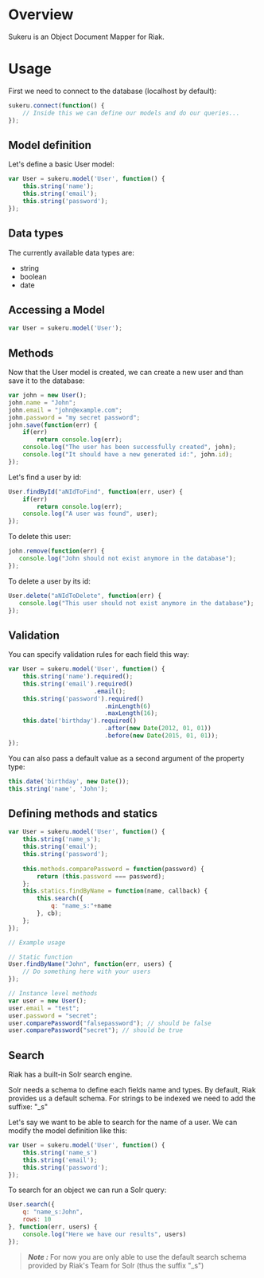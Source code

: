 # Overview

Sukeru is an Object Document Mapper for Riak.

# Usage

First we need to connect to the database (localhost by default):

```javascript
sukeru.connect(function() {
    // Inside this we can define our models and do our queries...    
});
```

## Model definition

Let's define a basic User model:

```javascript
var User = sukeru.model('User', function() {
    this.string('name');
    this.string('email');
    this.string('password'); 
});
```

## Data types

The currently available data types are:
* string
* boolean
* date

## Accessing a Model

```javascript
var User = sukeru.model('User');
```

## Methods

Now that the User model is created, we can create a new user and than save it to the database:

```javascript
var john = new User();
john.name = "John";
john.email = "john@example.com";
john.password = "my secret password";
john.save(function(err) {
    if(err)
        return console.log(err);
    console.log("The user has been successfully created", john);
    console.log("It should have a new generated id:", john.id);
});
```

Let's find a user by id:

```javascript
User.findById("aNIdToFind", function(err, user) {
    if(err)
        return console.log(err);
    console.log("A user was found", user);
});
```

To delete this user: 
```javascript
john.remove(function(err) {
   console.log("John should not exist anymore in the database");
});
```

To delete a user by its id: 
```javascript
User.delete("aNIdToDelete", function(err) {
   console.log("This user should not exist anymore in the database");
});
```


## Validation

You can specify validation rules for each field this way:

```javascript
var User = sukeru.model('User', function() {
    this.string('name').required();
    this.string('email').required()
                        .email();
    this.string('password').required()
                           .minLength(6)
                           .maxLength(16); 
    this.date('birthday').required()
                           .after(new Date(2012, 01, 01))
                           .before(new Date(2015, 01, 01));
});
```

You can also pass a default value as a second argument of the property type:

```javascript
this.date('birthday', new Date());
this.string('name', 'John');
```

## Defining methods and statics

```javascript
var User = sukeru.model('User', function() {
    this.string('name_s');
    this.string('email');
    this.string('password'); 
    
    this.methods.comparePassword = function(password) {
        return (this.password === password);
    };
    this.statics.findByName = function(name, callback) {
        this.search({
            q: "name_s:"+name
        }, cb);
    };
});

// Example usage

// Static function
User.findByName("John", function(err, users) {
    // Do something here with your users
});

// Instance level methods
var user = new User();
user.email = "test";
user.password = "secret";
user.comparePassword("falsepassword"); // should be false
user.comparePassword("secret"); // should be true

```


## Search

Riak has a built-in Solr search engine. 

Solr needs a schema to define each fields name and types. By default, Riak provides us a default schema.
For strings to be indexed we need to add the suffixe: "_s" 

Let's say we want to be able to search for the name of a user. We can modify the model definition like this:
```javascript
var User = sukeru.model('User', function() {
    this.string('name_s')
    this.string('email');
    this.string('password'); 
});
```

To search for an object we can run a Solr query:
```javascript
User.search({
    q: "name_s:John",
    rows: 10
}, function(err, users) {
    console.log("Here we have our results", users)
});
```

> ***Note :*** For now you are only able to use the default search schema provided by Riak's Team for Solr (thus the suffix "_s")


